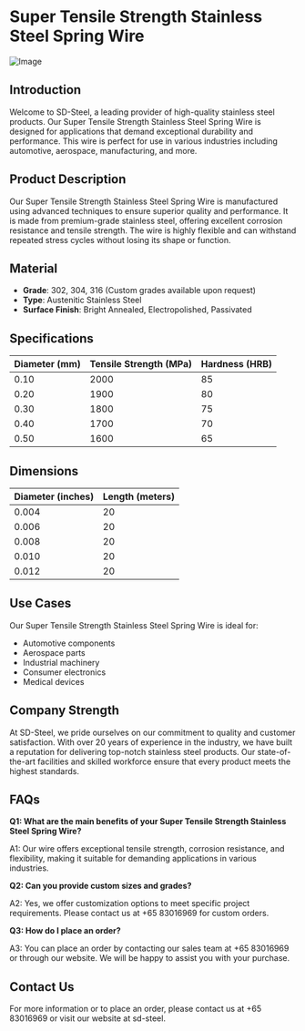 # Super Tensile Strength Stainless Steel Spring Wire

![Image](https://github.com/user-attachments/assets/2567258e-e124-4816-932d-1809bd27ef0b)

## Introduction

Welcome to SD-Steel, a leading provider of high-quality stainless steel products. Our Super Tensile Strength Stainless Steel Spring Wire is designed for applications that demand exceptional durability and performance. This wire is perfect for use in various industries including automotive, aerospace, manufacturing, and more.

## Product Description

Our Super Tensile Strength Stainless Steel Spring Wire is manufactured using advanced techniques to ensure superior quality and performance. It is made from premium-grade stainless steel, offering excellent corrosion resistance and tensile strength. The wire is highly flexible and can withstand repeated stress cycles without losing its shape or function.

## Material

- **Grade**: 302, 304, 316 (Custom grades available upon request)
- **Type**: Austenitic Stainless Steel
- **Surface Finish**: Bright Annealed, Electropolished, Passivated

## Specifications

| Diameter (mm) | Tensile Strength (MPa) | Hardness (HRB) |
|---------------|------------------------|----------------|
| 0.10          | 2000                   | 85             |
| 0.20          | 1900                   | 80             |
| 0.30          | 1800                   | 75             |
| 0.40          | 1700                   | 70             |
| 0.50          | 1600                   | 65             |

## Dimensions

| Diameter (inches) | Length (meters) |
|-------------------|-----------------|
| 0.004             | 20              |
| 0.006             | 20              |
| 0.008             | 20              |
| 0.010             | 20              |
| 0.012             | 20              |

## Use Cases

Our Super Tensile Strength Stainless Steel Spring Wire is ideal for:

- Automotive components
- Aerospace parts
- Industrial machinery
- Consumer electronics
- Medical devices

## Company Strength

At SD-Steel, we pride ourselves on our commitment to quality and customer satisfaction. With over 20 years of experience in the industry, we have built a reputation for delivering top-notch stainless steel products. Our state-of-the-art facilities and skilled workforce ensure that every product meets the highest standards.

## FAQs

**Q1: What are the main benefits of your Super Tensile Strength Stainless Steel Spring Wire?**

A1: Our wire offers exceptional tensile strength, corrosion resistance, and flexibility, making it suitable for demanding applications in various industries.

**Q2: Can you provide custom sizes and grades?**

A2: Yes, we offer customization options to meet specific project requirements. Please contact us at +65 83016969 for custom orders.

**Q3: How do I place an order?**

A3: You can place an order by contacting our sales team at +65 83016969 or through our website. We will be happy to assist you with your purchase.

## Contact Us

For more information or to place an order, please contact us at +65 83016969 or visit our website at  sd-steel.